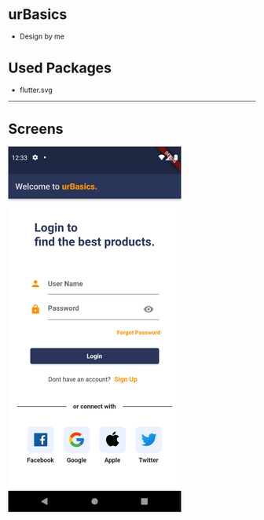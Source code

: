 # urBasics
- Design by me

# Used Packages
- flutter.svg
 
****
# Screens
![screenshot](https://github.com/emrekorkmaz14/Flutter_Project1/blob/main/assets/images/test.png)
